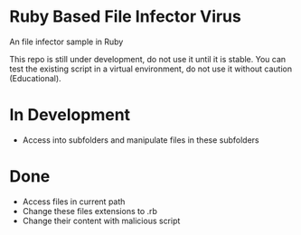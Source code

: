 # Ruby Based File Infector Virus
An file infector sample in Ruby

This repo is still under development, do not use it until it is stable. You can test the existing script in a virtual environment, do not use it without caution (Educational).

# In Development 
- Access into subfolders and manipulate files in these subfolders

# Done
- Access files in current path
- Change these files extensions to .rb
- Change their content with malicious script
